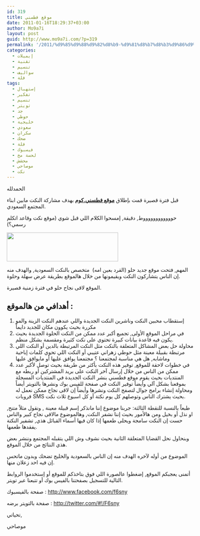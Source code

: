 ```yaml
---
id: 319
title: موقع فطسني
date: 2011-01-16T18:29:37+03:00
author: Mo9a7i
layout: post
guid: http://www.mo9a7i.com/?p=319
permalink: '/2011/%d9%85%d9%88%d9%82%d8%b9-%d9%81%d8%b7%d8%b3%d9%86%d9%8a/'
categories:
  - إيميلات
  - تقنية
  - تنسيم
  - سواليف
  - فلة
tags:
  - إستهبال
  - تفكير
  - تنسيم
  - تويتر
  - جد
  - حوطي
  - خليجية
  - سعودي
  - سكران
  - ضحك
  - فلة
  - فيسبوك
  - لحسة مخ
  - محشش
  - موصاحي
  - نكت
---
```

الحمدلله

قبل فترة قصيرة قمت بإطلاق <a href="http://www.f6sny.com/" target="_blank"><strong>موقع فطسني.كوم</strong></a> بهدف مشاركة النكت مابين ابناء المجتمع السعودي.

حووووووووووووط, دقيقة, إمسحوا الكلام اللي قبل شوي (موقع نكت وقاعد اتكلم رسمي؟)

<a href="http://www.f6sny.com/" target="_blank"><img class="alignnone" title="موقع فطسني.كوم" src="http://www.f6sny.com/wp-content/themes/f6snytheme/images/f6snylogo.png" alt="" width="300" height="78" /></a>

المهم, فتحت موقع جديد حلو (القرد بعين امه)  متخصص بالنكت السعودية, والهدف منه إن الناس يتشاركون النكت ويقيمونها من خلال هالموقع بطريقة عرض سهلة وحلوة.

الموقع لاقى نجاح حلو في فترة زمنية قصيرة.

## أهدافي من هالموقع :

  1. إستقطاب محبين النكت وناشرين النكت الجديدة واللي عندهم النكت الزينة والمو مكررة بحيث يكوون مكان للجديد دايماً
  2. في مراحل الموقع الأولى, تجميع أكبر عدد ممكن من النكت الحلوة الجديدة بحيث يكون فيه قاعدة بيانات كبيرة تحتوي على نكت كثيرة ومقسمة بشكل منظم.
  3. محاولة حل بعض المشاكل المتعلقة بالنكت مثل النكت المرتبطة بالدين أو النكت اللي مرتبطة بقبيلة معينة مثل حوطي زهراني عتيبي أو النكت اللي تحوي كلمات إباحية وماشابه, هل هي مناسبة لمجتمعنا ؟ مجتمعنا يوافق عليها أو مايوافق عليها
  4. في خطوات لاحقة للموقع, توفير هذه النكت بأكثر من طريقة بحيث توصل لأكبر عدد ممكن من الناس من خلال إرسال آخر النكت على بريد المشتركين أو ربطه مع المنتديات بحيث يقوم موقع فطسني بنشر النكت الجديدة في المنتديات المسجلة بموقعنا بشكل آلي وأيضاً توفير النكت في صفحة للفيس بوك ونشرها بالتويتر أيضاً ومحاولة إنشاء برامج جوال لتصفح النكت ونشرها وأيضاً إن لاقى نجاح ممكن نعمل له قروبات SMS بحيث يشترك الناس وتوصلهم كل يوم نكتة أو كل اسبوع ثلاث نكت.

طبعاً بالنسبة للنقطة الثالثة: جربنا موضوع إننا مانذكر إسم قبيلة معينة , ونقول مثلاً متنح, او نذل أو بخيل ومن هالأمور بحيث إننا نشفر النكت, وهالموضوع مالاقى نجاح كبير والناس حست إن النكت سامجة ويحلى طعمها إذا كان فيها أسماء القبائل هذي, تشفير النكتة يفقدها طعمها.

وبنحاول نحل القضايا المتعلقة الثانية بحيث نشوف وش اللي يتقبله المجتمع وننشر بعض هذي النتائج من خلال الموقع.

الموضوع من أوله لآخره الهدف منه إن الناس بالسعودية والخليج تضحك وبدون ماتحس إن فيه احد زعلان منها.

أتمنى يعجبكم الموقع, إضغطوا عالصورة اللي فوق بتاخذكم للموقع أو إستخدموا الروابط التالية للتسجيل بصفحتنا بالفيس بوك أو تتبعنا عبر تويتر.

صفحة بالفيسبوك : <a href="http://www.facebook.com/f6sny" target="_blank">http://www.facebook.com/f6sny</a>

صفحة بالتويتر برضه : <a href="http://twitter.com/#!/F6sny" target="_blank">http://twitter.com/#!/F6sny</a>

تحياتي,

موصاحي
